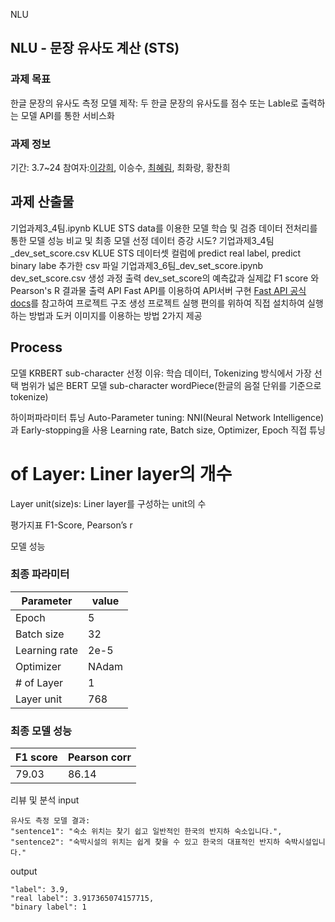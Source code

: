 NLU
## NLU - 문장 유사도 계산 (STS)
### 과제 목표
한글 문장의 유사도 측정 모델 제작: 
두 한글 문장의 유사도를 점수 또는 Lable로 출력하는 모델
API를 통한 서비스화
### 과제 정보
기간: 3.7~24
참여자:[이강희](https://kanghee.notion.site/Lee-Kang-Hee-Kay-a04dfb8d8eb24fd3b1ed215219154a3b, "Kangheelee cv"), 이승수, [최혜림](https://github.com/hyelimchoi1223), 최화랑, 황찬희

## 과제 산출물
기업과제3_4팀.ipynb
KLUE STS data를 이용한 모델 학습 및 검증
데이터 전처리를 통한 모델 성능 비교 및 최종 모델 선정
데이터 증강 시도?
기업과제3_4팀_dev_set_score.csv
KLUE STS 데이터셋 컬럼에 predict real label, predict binary labe 추가한 csv 파일
기업과제3_6팀_dev_set_score.ipynb
dev_set_score.csv 생성 과정 출력
dev_set_score의 예측값과 실제값 F1 score 와 Pearson's R 결과물 출력
API
Fast API를 이용하여 API서버 구현
[Fast API 공식 docs](https://fastapi.tiangolo.com/tutorial/bigger-applications/)를 참고하여 프로젝트 구조 생성
프로젝트 실행 편의를 위하여 직접 설치하여 실행하는 방법과 도커 이미지를 이용하는 방법 2가지 제공


## Process
모델
KRBERT sub-character
선정 이유:
학습 데이터, Tokenizing 방식에서 가장 선택 범위가 넓은 BERT 모델
sub-character wordPiece(한글의 음절 단위를 기준으로 tokenize)

하이퍼파라미터 튜닝
Auto-Parameter tuning:
NNI(Neural Network Intelligence)과 Early-stopping을 사용
Learning rate, Batch size, Optimizer, Epoch
직접 튜닝
# of Layer: Liner layer의 개수
Layer unit(size)s: Liner layer를 구성하는 unit의 수

평가지표
F1-Score, Pearson’s r

모델 성능
### 최종 파라미터
| Parameter | value |
|---|---|
| Epoch | 5 |
| Batch size | 32 |
| Learning rate | 2e-5 |
| Optimizer | NAdam |
| # of Layer | 1 |
| Layer unit | 768 |


### 최종 모델 성능
| F1 score | Pearson corr |
|---|---|
| 79.03    | 86.14        |


리뷰 및 분석 
input
``` 
유사도 측정 모델 결과: 
"sentence1": "숙소 위치는 찾기 쉽고 일반적인 한국의 반지하 숙소입니다.",  
"sentence2": "숙박시설의 위치는 쉽게 찾을 수 있고 한국의 대표적인 반지하 숙박시설입니다."
```  
output
```
"label": 3.9,  
"real label": 3.917365074157715,  
"binary label": 1
```
